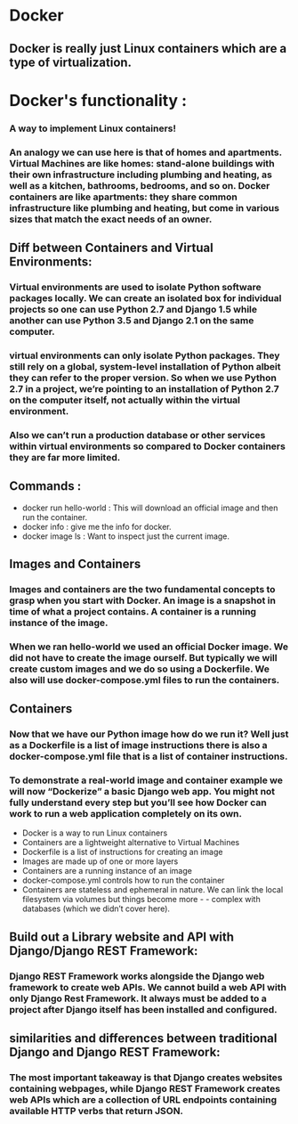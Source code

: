 # Docker

## Docker is really just Linux containers which are a type of virtualization.

# Docker's functionality : 
###  A way to implement Linux containers!

### An analogy we can use here is that of homes and apartments. Virtual Machines are like homes: stand-alone buildings with their own infrastructure including plumbing and heating, as well as a kitchen, bathrooms, bedrooms, and so on. Docker containers are like apartments: they share common infrastructure like plumbing and heating, but come in various sizes that match the exact needs of an owner. 

## Diff between Containers and Virtual Environments:
### Virtual environments are used to isolate Python software packages locally. We can create an isolated box for individual projects so one can use Python 2.7 and Django 1.5 while another can use Python 3.5 and Django 2.1 on the same computer.

### virtual environments can only isolate Python packages. They still rely on a global, system-level installation of Python albeit they can refer to the proper version. So when we use Python 2.7 in a project, we’re pointing to an installation of Python 2.7 on the computer itself, not actually within the virtual environment.

### Also we can’t run a production database or other services within virtual environments so compared to Docker containers they are far more limited.

## Commands : 
 - docker run hello-world : This will download an official image and then run the container.
 - docker info : give me the info for docker.
 - docker image ls : Want to inspect just the current image.
 
## Images and Containers
### Images and containers are the two fundamental concepts to grasp when you start with Docker. An image is a snapshot in time of what a project contains. A container is a running instance of the image.

### When we ran hello-world we used an official Docker image. We did not have to create the image ourself. But typically we will create custom images and we do so using a Dockerfile. We also will use docker-compose.yml files to run the containers.


## Containers
### Now that we have our Python image how do we run it? Well just as a Dockerfile is a list of image instructions there is also a docker-compose.yml file that is a list of container instructions.

### To demonstrate a real-world image and container example we will now “Dockerize” a basic Django web app. You might not fully understand every step but you’ll see how Docker can work to run a web application completely on its own.


- Docker is a way to run Linux containers
- Containers are a lightweight alternative to Virtual Machines
- Dockerfile is a list of instructions for creating an image
- Images are made up of one or more layers
- Containers are a running instance of an image
- docker-compose.yml controls how to run the container
- Containers are stateless and ephemeral in nature. We can link the local filesystem via volumes but things become more - - complex with databases (which we didn’t cover here).


## Build out a Library website and API with Django/Django REST Framework:

### Django REST Framework works alongside the Django web framework to create web APIs. We cannot build a web API with only Django Rest Framework. It always must be added to a project after Django itself has been installed and configured.

##  similarities and differences between traditional Django and Django REST Framework:

### The most important takeaway is that Django creates websites containing webpages, while Django REST Framework creates web APIs which are a collection of URL endpoints containing available HTTP verbs that return JSON.


